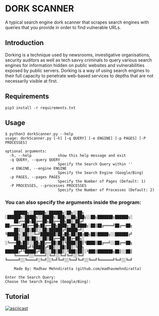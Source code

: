 # DORK SCANNER #

A typical search engine dork scanner that scrapes search engines with queries that you provide in order to find vulnerable URLs.


## Introduction ##

Dorking is a technique used by newsrooms, investigative organisations, security auditors as well as tech savvy criminals to query various search engines for information hidden on public websites and vulnerabilities exposed by public servers. Dorking is a way of using search engines to their full capacity to penetrate web-based services to depths that are not necessarily visible at first.

## Requirements ##

```
pip3 install -r requirements.txt
```

## Usage ##

```
$ python3 dorkScanner.py --help
usage: dorkScanner.py [-h] [-q QUERY] [-e ENGINE] [-p PAGES] [-P PROCESSES]

optional arguments:
  -h, --help            show this help message and exit
  -q QUERY, --query QUERY
                        Specify the Search Query within ''
  -e ENGINE, --engine ENGINE
                        Specify the Search Engine (Google/Bing)
  -p PAGES, --pages PAGES
                        Specify the Number of Pages (Default: 1)
  -P PROCESSES, --processes PROCESSES
                        Specify the Number of Processes (Default: 2)

```

### You can also specify the arguments inside the program:

```
    ██████╗░░█████╗░██████╗░██╗░░██╗  ░██████╗░█████╗░░█████╗░███╗░░██╗███╗░░██╗███████╗██████╗░
    ██╔══██╗██╔══██╗██╔══██╗██║░██╔╝  ██╔════╝██╔══██╗██╔══██╗████╗░██║████╗░██║██╔════╝██╔══██╗
    ██║░░██║██║░░██║██████╔╝█████═╝░  ╚█████╗░██║░░╚═╝███████║██╔██╗██║██╔██╗██║█████╗░░██████╔╝
    ██║░░██║██║░░██║██╔══██╗██╔═██╗░  ░╚═══██╗██║░░██╗██╔══██║██║╚████║██║╚████║██╔══╝░░██╔══██╗
    ██████╔╝╚█████╔╝██║░░██║██║░╚██╗  ██████╔╝╚█████╔╝██║░░██║██║░╚███║██║░╚███║███████╗██║░░██║
    ╚═════╝░░╚════╝░╚═╝░░╚═╝╚═╝░░╚═╝  ╚═════╝░░╚════╝░╚═╝░░╚═╝╚═╝░░╚══╝╚═╝░░╚══╝╚══════╝╚═╝░░╚═╝
    
    Made By: Madhav Mehndiratta (github.com/madhavmehndiratta) 

Enter the Search Query: 
Choose the Search Engine (Google/Bing):
```

## Tutorial ##

[![asciicast](https://asciinema.org/a/ORUdQnAhDQb9CDquTXVrk6yTc.png)](https://asciinema.org/a/ORUdQnAhDQb9CDquTXVrk6yTc)
